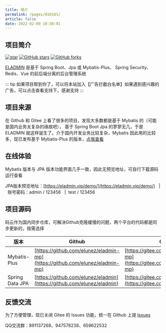 ```yaml
---
title: 简介
permalink: /pages/010101/
article: false
date: 2022-02-09 10:50:01
---
```

## 项目简介
[![star](https://gitee.com/elunez/eladmin/badge/star.svg?theme=white)](https://gitee.com/elunez/eladmin)
[![GitHub stars](https://img.shields.io/github/stars/elunez/eladmin.svg?style=social&label=Stars)](https://github.com/elunez/eladmin)
[![GitHub forks](https://img.shields.io/github/forks/elunez/eladmin.svg?style=social&label=Fork)](https://github.com/elunez/eladmin)

[ELADMIN](https://github.com/elunez/eladmin) 是基于 Spring Boot、Jpa 或 Mybatis-Plus、 Spring Security、Redis、Vue 的前后端分离的后台管理系统

::: tip 如果项目帮到你了，可以将本站加入【广告拦截白名单】如果遇到感兴趣的广告，可以点击查看支持下，感谢支持
:::

## 项目来源

在 Github 和 Gitee 上看了很多的项目，发现大多数都是基于 Mybatis 的（可能是国内业务太复杂的缘故吧）， 基于 Spring Boot Jpa 的寥寥无几，于是 ELADMIN 就这样诞生了。介于国内开发业务比较复杂，Mybatis 因此用的比较多，现已发布基于 Mybatis-Plus 的版本，[点我查看](/pages/010101/#项目源码)

## 在线体验
Mybatis 版本与 JPA 版本功能界面几乎一致，因此无预览地址，可自行下载源码运行查看

JPA版本预览地址：[https://eladmin.vip/demo/](https://eladmin.vip/demo/) &nbsp;&nbsp;|&nbsp;&nbsp;账号密码：admin / 123456 &nbsp;&nbsp;|&nbsp;&nbsp;test / 123456

## 项目源码

码云作为国内同步仓库，可解决Github克隆缓慢的问题，两个平台的代码都是同步更新的，按需选择

| 版本           |   Github  |   Gitee  |
|--------------|--- | --- |
| Mybatis-Plus |  [https://github.com/elunez/eladmin-mp](https://github.com/elunez/eladmin-mp)   | [https://gitee.com/elunez/eladmin-mp](https://gitee.com/elunez/eladmin-mp) |
| Spring Data JPA   |  [https://github.com/elunez/eladmin](https://github.com/elunez/eladmin)   |  [https://gitee.com/elunez/eladmin](https://gitee.com/elunez/eladmin)  |

## 反馈交流

为了方便管理，现已关闭 Gitee 的 Issues 功能，统一在 Github 上提 [Issues](https://github.com/elunez/eladmin/issues)

QQ交流群：891137268、947578238、659622532
<Vssue :title="$title" />
